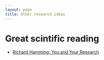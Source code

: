 ```yaml
---
layout: page
title: Other research ideas
---
```


# Great scintific reading

* [Richard Hamming: You and Your Research](https://www.cs.virginia.edu/~robins/YouAndYourResearch.html)




